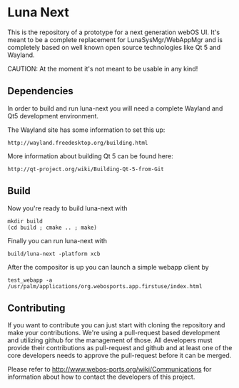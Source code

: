 Luna Next
=========

This is the repository of a prototype for a next generation webOS UI. It's meant to be a
complete replacement for LunaSysMgr/WebAppMgr and is completely based on well known open
source technologies like Qt 5 and Wayland.

CAUTION: At the moment it's not meant to be usable in any kind!

## Dependencies

In order to build and run luna-next you will need a complete
Wayland and Qt5 development environment.

The Wayland site has some information to set this up:

    http://wayland.freedesktop.org/building.html

More information about building Qt 5 can be found here:

    http://qt-project.org/wiki/Building-Qt-5-from-Git

## Build

Now you're ready to build luna-next with

```
mkdir build
(cd build ; cmake .. ; make)
```

Finally you can run luna-next with

`build/luna-next -platform xcb`

After the compositor is up you can launch a simple webapp client by

`test_webapp -a /usr/palm/applications/org.webosports.app.firstuse/index.html`

## Contributing

If you want to contribute you can just start with cloning the repository and make your
contributions. We're using a pull-request based development and utilizing github for the
management of those. All developers must provide their contributions as pull-request and
github and at least one of the core developers needs to approve the pull-request before it
can be merged.

Please refer to http://www.webos-ports.org/wiki/Communications for information about how to
contact the developers of this project.

